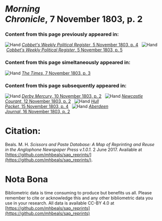 # *Morning Chronicle*, 7 November 1803, p. 2  
  
### Content from this page previously appeared in:  
![Hand](http://scissorsandpaste.net/wp-content/uploads/2017/06/smallhandpointer.png) [*Cobbet's Weekly Political Register*, 5 November 1803, p. 4](https://mhbeals.github.io/sap_html/Cobbet's-Weekly-Political-Register/Cobbet's-Weekly-Political-Register-5-November-1803-p-4)  
![Hand](http://scissorsandpaste.net/wp-content/uploads/2017/06/smallhandpointer.png) [*Cobbet's Weekly Political Register*, 5 November 1803, p. 5](https://mhbeals.github.io/sap_html/Cobbet's-Weekly-Political-Register/Cobbet's-Weekly-Political-Register-5-November-1803-p-5)  
  
### Content from this page simeltaneously appeared in:  
![Hand](http://scissorsandpaste.net/wp-content/uploads/2017/06/smallhandpointer.png) [*The Times*, 7 November 1803, p. 3](https://mhbeals.github.io/sap_html/The-Times/The-Times-7-November-1803-p-3)  
  
### Content from this page subsequently appeared in:  
![Hand](http://scissorsandpaste.net/wp-content/uploads/2017/06/smallhandpointer.png) [*Derby Mercury*, 10 November 1803, p. 2](https://mhbeals.github.io/sap_html/Derby-Mercury/Derby-Mercury-10-November-1803-p-2)  
![Hand](http://scissorsandpaste.net/wp-content/uploads/2017/06/smallhandpointer.png) [*Newcastle Courant*, 12 November 1803, p. 2](https://mhbeals.github.io/sap_html/Newcastle-Courant/Newcastle-Courant-12-November-1803-p-2)  
![Hand](http://scissorsandpaste.net/wp-content/uploads/2017/06/smallhandpointer.png) [*Hull Packet*, 15 November 1803, p. 4](https://mhbeals.github.io/sap_html/Hull-Packet/Hull-Packet-15-November-1803-p-4)  
![Hand](http://scissorsandpaste.net/wp-content/uploads/2017/06/smallhandpointer.png) [*Aberdeen Journal*, 16 November 1803, p. 2](https://mhbeals.github.io/sap_html/Aberdeen-Journal/Aberdeen-Journal-16-November-1803-p-2)  


# Citation: 

Beals. M. H. *Scissors and Paste Database: A Map of Reprinting and Reuse in the Anglophone Newspaper Press v.1.0.1.* 2 June 2017. Available at [https://github.com/mhbeals/sap_reprints/](https://github.com/mhbeals/sap_reprints/). 

# Nota Bona

Bibliometric data is time consuming to produce but benefits us all. Please remember to cite or acknowledge this and any other bibliometric data you use in your research. All data is available CC-BY 4.0 at [https://github.com/mhbeals/sap_reprints](https://github.com/mhbeals/sap_reprints)